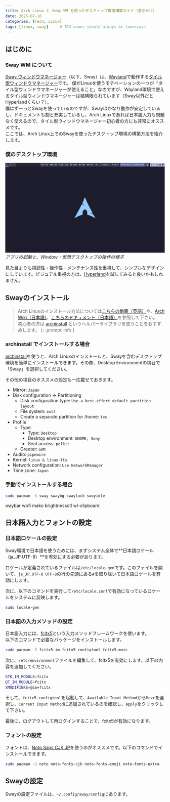 ```yaml
---
title: Arch Linux と Sway WM を使ったデスクトップ環境構築ガイド（書きかけ）
date: 2025-07-16
categories: [Tech, Linux]
tags: [linux, sway]     # TAG names should always be lowercase
---
```


## はじめに
### Sway WM について
[Sway ウィンドウマネージャー](https://ja.wikipedia.org/wiki/Sway_(%E3%82%A6%E3%82%A3%E3%83%B3%E3%83%89%E3%82%A6%E3%83%9E%E3%83%8D%E3%83%BC%E3%82%B8%E3%83%A3))（以下、Sway）は、[Wayland](https://ja.wikipedia.org/wiki/Wayland)で動作する[タイル型ウィンドウマネージャー](https://ja.wikipedia.org/wiki/%E3%82%BF%E3%82%A4%E3%83%AB%E5%9E%8B%E3%82%A6%E3%82%A3%E3%83%B3%E3%83%89%E3%82%A6%E3%83%9E%E3%83%8D%E3%83%BC%E3%82%B8%E3%83%A3)です。
僕がLinuxを使うモチベーションの一つが「タイル型ウィンドウマネージャーが使えること」なのですが、Wayland環境で使えるタイル型ウィンドウマネージャーは結構限られています（Sway以外だとHyperlandくらい？）。  
僕はずーっとSwayを使っているのですが、Swayはかなり動作が安定しているし、ドキュメントも割と充実しているし、Arch Linuxであれば日本語入力も問題なく使えるので、タイル型ウィンドウマネージャー初心者の方にも非常にオススメです。  
ここでは、Arch Linux上でのSwayを使ったデスクトップ環境の構築方法を紹介します。

### 僕のデスクトップ環境
![Desktop画面のGif画像](/assets/img/sway-desktop.gif)
_アプリの起動と、Window・仮想デスクトップの操作の様子_

見た目よりも視認性・操作性・メンテナンス性を重視して、シンプルなデザインにしています。ビジュアル重視の方は、[Hyperland](https://hypr.land/)を試してみると良いかもしれません。


## Swayのインストール

> Arch Linuxのインストール方法については[こちらの動画（英語）](https://www.youtube.com/watch?v=FxeriGuJKTM)や、[Arch Wiki（日本語）](https://wiki.archlinux.jp/index.php/%E3%82%A4%E3%83%B3%E3%82%B9%E3%83%88%E3%83%BC%E3%83%AB%E3%82%AC%E3%82%A4%E3%83%89)、[こちらのドキュメント（日本語）](https://zenn.dev/ytjvdcm/articles/0efb9112468de3)を参照して下さい。  
> 初心者の方は [archinstall](https://wiki.archlinux.jp/index.php/Archinstall) というヘルパーライブラリを使うことをおすすめします。
{: .prompt-info }

### archinstall でインストールする場合
[archinstall](https://wiki.archlinux.org/title/Archinstall)を使うと、Arch Linuxのインストールと、Swayを含むデスクトップ環境を簡単にインストールできます。その際、Desktop Environmentの項目で「Sway」を選択してください。

その他の項目のオススメの設定も一応載せておきます。

- Mirror: `Japan`
- Disk configuration → Partitioning
    - Disk configuration type: `Use a best-effort default partition layout`
    - File system: `ext4`
    - Create a separate partition for /home: `Yes`
- Profile
    - Type
        - Type: `Desktop`
        - Desktop environment: `GNOME, Sway`
        - Seat access: `polkit`
    - Greeter: `GDM`
- Audio: `pipewire`
- Kernel: `linux & linux-lts`
- Network configuration: `Use NetworkManager`
- Time zone: `Japan`

### 手動でインストールする場合
```bash
sudo pacman -S sway swaybg swaylock swayidle
```


 waybar wofi mako brightnessctl wl-clipboard


## 日本語入力とフォントの設定

### 日本語ロケールの設定
Sway環境で日本語を使うためには、まずシステム全体で**日本語ロケール（ja_JP.UTF-8）**を有効にする必要があります。  

ロケールが定義されているファイルは`/etc/locale.gen`です。このファイルを開いて、`ja_JP.UTF-8 UTF-8`の行の先頭にある`#`を取り除いて日本語ロケールを有効にします。

次に、以下のコマンドを実行して`/etc/locale.conf`で有効になっているロケールをシステムに反映します。
```bash
sudo locale-gen
```

### 日本語の入力メソッドの設定

日本語入力には、[fcitx5](https://wiki.archlinux.jp/index.php/Fcitx5)という入力メソッドフレームワークを使います。  
以下のコマンドで必要なパッケージをインストールします。

```bash
sudo pacman -S fcitx5-im fcitx5-configtool fcitx5-mozc
```

次に、`/etc/environment`ファイルを編集して、fcitx5を有効にします。以下の内容を追加してください。

```sh
GTK_IM_MODULE=fcitx
QT_IM_MODULE=fcitx
XMODIFIERS=@im=fcitx
```

そして、`fcitx5-configtool`を起動して、`Available Input Method`から`Mozc`を選択し、`Current Input Method`に追加されているのを確認し、`Apply`をクリックして下さい。

最後に、ログアウトして再ログインすることで、fcitx5が有効になります。

### フォントの設定
フォントは、[Noto Sans CJK JP](https://fonts.google.com/noto/specimen/Noto+Sans+JP)を使うのがオススメです。以下のコマンドでインストールできます。

```bash
sudo pacman -S noto noto-fonts-cjk noto-fonts-emoji noto-fonts-extra
```

## Swayの設定
Swayの設定ファイルは、`~/.config/sway/config`にあります。




